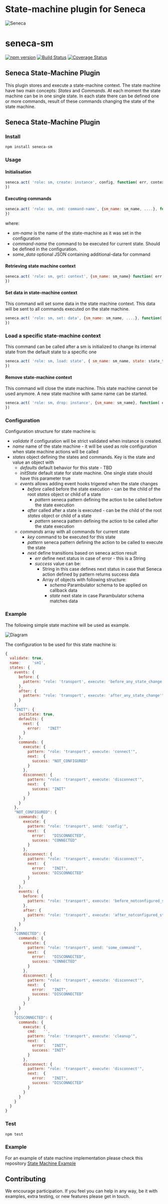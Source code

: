 State-machine plugin for Seneca
================================

![Seneca](http://senecajs.org/files/assets/seneca-logo.png)

# seneca-sm
[![npm version][npm-badge]][npm-url] 
[![Build Status][travis-badge]][travis-url]
[![Coverage Status][coverage-badge]][coverage-url]


## Seneca State-Machine Plugin

This plugin stores and execute a state-machine context. The state machine have two main concepts: _States_ and _Commands_.
At each moment the state machine can be in one single state.
In each state there can be defined one or more commands, result of these commands changing the state of the state machine.

## Seneca State-Machine Plugin

### Install

```sh
npm install seneca-sm
```

### Usage

#### Initialisation

```js
seneca.act( 'role: sm, create: instance', config, function( err, context ) {
})
```

#### Executing commands

```js
seneca.act( 'role: sm, cmd: command-name', {sm_name: sm_name, ....}, function( err, data ) {
})
```

where:
 * _sm-name_ is the name of the state-machine as it was set in the configuration
 * _command-name_ the command to be executed for current state. Should be defined in the configuration.
 * _some_data_ optional JSON containing additional-data for command


#### Retrieving state machine context

```js
seneca.act( 'role: sm, get: context', {sm_name: sm_name} function( err, context ) {
})
```

#### Set data in state-machine context

This command will set some data in the state machine context. This data will be sent to all commands executed on the state machine.

```js
seneca.act( 'role: sm, set: data', {sm_name: sm_name, ....}, function( err, context ) {
})
```

### Load a specific state-machine context

This command can be called after a sm is initialized to change its internal state from the default state to a specific one

```js
seneca.act( 'role: sm, load: state', { sm_name: sm_name, state: state_to_load}, function( err, context ) {
})
```

#### Remove state-machine context

This command will close the state machine. This state machine cannot be used anymore. A new state machine with same name can be started.

```js
seneca.act( 'role: sm, drop: instance', {sm_name: sm_name}, function( err, context ) {
})
```

### Configuration

Configuration structure for state machine is:

 * _validate_ if configuration will be strict validated when instance is created.
 * _name_ name of the state machine - it will be used as role configuration when state machine actions will be called
 * _states_ object defining the states and commands. Key is the state and value an object with
   * _defaults_ default behavior for this state - TBD
   * _initState_ default state for state machine. One single state should have this parameter true
   * _events_ allows adding event hooks trigered when the state changes
     * _before_ called before the state execution - can be the child of the root _states_ object or child of a state 
        * _pattern_ seneca pattern defining the action to be called before the state execution
     * _after_ called after a state is executed - can be the child of the root _states_ object or child of a state
        * _pattern_ seneca pattern defining the action to be called after the state execution
   * _commands_ array with all commands for current state
     * _key_ command to be executed for this state
     * _pattern_ seneca pattern defining the action to be called to execute the state
     * _next_ define transitions based on seneca action result
        * _err_ define next status in case of error - this is a String
        * _success_ value can be:
            * String in this case defines next status in case that Seneca action defined by pattern returns success data
            * Array of objects with following structure:
               * _schema_ Parambulator schema to be applied on callback data
               * _state_ next state in case Parambulator schema matches data


### Example

The following simple state machine will be used as example.

![Diagram](http://www.alexandrumircea.ro/share/seneca-sm/diagram.png)

The configuration to be used for this state machine is:


```javascript
{
  validate: true,
  name:     'sm1',
  states: {
    events: {
      before: {
        pattern: "role: 'transport', execute: 'before_any_state_change'"
      },
      after: {
        pattern: "role: 'transport', execute: 'after_any_state_change'"
      }
    },
    "INIT": {
      initState: true,
      defaults: {
        next: {
          error:   "INIT"
        }
      },
      commands: {
        execute: {
          pattern: "role: 'transport', execute: 'connect'",
          next:  {
            success: "NOT_CONFIGURED"
          }
        },
        disconnect: {
          pattern: "role: 'transport', execute: 'disconnect'",
          next:  {
            success: "INIT"
          }
        }
      }
    },
    "NOT_CONFIGURED": {
      commands: {
        execute: {
          pattern: "role: 'transport', send: 'config'",
          next:  {
            error:   "DISCONNECTED",
            success: "CONNECTED"
          }
        },
        disconnect: {
          pattern: "role: 'transport', execute: 'disconnect'",
          next:  {
            error:   "INIT",
            success: "DISCONNECTED"
          }
        }
      },
      events: {
        before: {
          pattern: "role: 'transport', execute: 'before_notconfigured_state_change'"
        },
        after: {
          pattern: "role: 'transport', execute: 'after_notconfigured_state_change'"
        }
      }
    },
    "CONNECTED": {
      commands: {
        execute: {
          pattern: "role: 'transport', send: 'some_command'",
          next:  {
            error:   "DISCONNECTED",
            success: "CONNECTED"
          }
        },
        disconnect: {
          pattern: "role: 'transport', execute: 'disconnect'",
          next:  {
            error:   "INIT",
            success: "DISCONNECTED"
          }
        }
      }
    },
    "DISCONNECTED": {
      commands: {
        execute: {
          cmd:   '',
          pattern: "role: 'transport', execute: 'cleanup'",
          next:  {
            error:   "INIT",
            success: "INIT"
          }
        },
        disconnect: {
          pattern: "role: 'transport', execute: 'disconnect'",
          next:  {
            error:   "INIT",
            success: "DISCONNECTED"
          }
        }
      }
    }
  }
}
```

### Test

```sh
npm test
```

### Example

For an example of state machine implementation please check this repository [State Machine Example][example-url]

## Contributing
We encourage participation. If you feel you can help in any way, be it with
examples, extra testing, or new features please get in touch.

[travis-badge]: https://api.travis-ci.org/mirceaalexandru/seneca-sm.svg
[travis-url]: https://travis-ci.org/mirceaalexandru/seneca-sm
[npm-badge]: https://badge.fury.io/js/seneca-sm.svg
[npm-url]: https://badge.fury.io/js/seneca-sm
[coverage-badge]: https://coveralls.io/repos/mirceaalexandru/seneca-sm/badge.svg?branch=master&service=github
[coverage-url]: https://coveralls.io/github/mirceaalexandru/seneca-sm?branch=master
[example-url]: https://github.com/mihaidma/seneca-sm-sample

